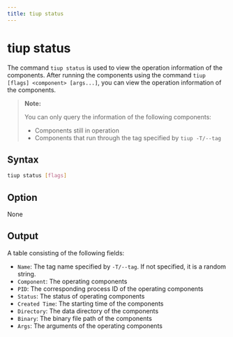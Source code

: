 ```yaml
---
title: tiup status
---
```


# tiup status

The command `tiup status` is used to view the operation information of the components. After running the components using the command `tiup [flags] <component> [args...]`, you can view the operation information of the components.

> **Note:**
>
> You can only query the information of the following components:
>
> - Components still in operation
> - Components that run through the tag specified by `tiup -T/--tag`

## Syntax

```sh
tiup status [flags]
```

## Option

None

## Output

A table consisting of the following fields:

- `Name`: The tag name specified by `-T/--tag`. If not specified, it is a random string.
- `Component`: The operating components
- `PID`: The corresponding process ID of the operating components
- `Status`: The status of operating components
- `Created Time`: The starting time of the components
- `Directory`: The data directory of the components
- `Binary`: The binary file path of the components
- `Args`: The arguments of the operating components